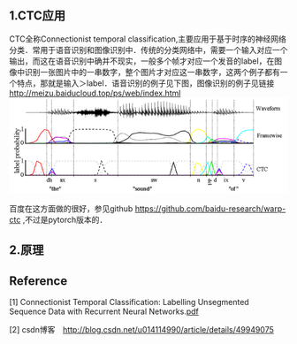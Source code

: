 ## 1.CTC应用
CTC全称Connectionist temporal classification,主要应用于基于时序的神经网络分类．常用于语音识别和图像识别中．传统的分类网络中，需要一个输入对应一个输出，而这在语音识别中确并不现实，一般多个帧才对应一个发音的label，在图像中识别一张图片中的一串数字，整个图片才对应这一串数字，这两个例子都有一个特点，那就是输入＞label．语音识别的例子见下图，图像识别的例子见链接　http://meizu.baiducloud.top/ps/web/index.html
![image](./speech_recog.png)

百度在这方面做的很好，参见github https://github.com/baidu-research/warp-ctc ,不过是pytorch版本的．
## 2.原理

## Reference
[1] Connectionist Temporal Classification: Labelling Unsegmented Sequence Data with Recurrent Neural Networks.[pdf](http://www.cs.toronto.edu/~graves/icml_2006.pdf)

[2] csdn博客　http://blog.csdn.net/u014114990/article/details/49949075
